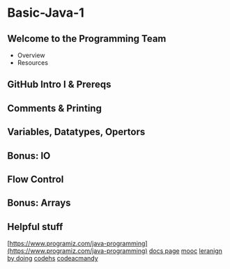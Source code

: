 # Basic-Java-1

## Welcome to the Programming Team
 - Overview
 - Resources

## GitHub Intro I & Prereqs

## Comments & Printing

## Variables, Datatypes, Opertors

## Bonus: IO

## Flow Control

## Bonus: Arrays

## Helpful stuff
[https://www.programiz.com/java-programming](https://www.programiz.com/java-programming)
[docs page]()
[mooc]()
[leranign by doing]()
[codehs]()
[codeacmandy]()
